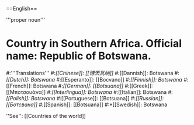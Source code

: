 ==English==

'''proper noun'''

# Country in Southern Africa. Official name: Republic of Botswana.
#:'''Translations'''
#:*[[Chinese]]: [[博茨瓦纳]]
#:*[[Dannish]]: Botswana
#:*[[Dutch]]: Botswana
#:*[[Esperanto]]: [[Bocvano]]
#:*[[Finnish]]: Botswana
#:*[[French]]: Botswana
#:*[[German]]: [[Botsuana]]
#:*[[Greek]]: [[Μποτσουάνα]]
#:*[[Interlingua]]: Botswana
#:*[[Italian]]: Botswana
#:*[[Polish]]: Botswana
#:*[[Portuguese]]: [[Botsuana]]
#:*[[Russian]]: [[Ботсвана]]
#:*[[Spanish]]: [[Botsuana]]
#:*[[Swedish]]: Botswana

''See'': [[Countries of the world]]